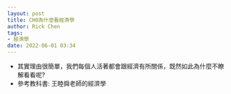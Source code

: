 ```yaml
---
layout: post
title: CH0為什麼看經濟學
author: Rick Chen
tags:
- 經濟學
date: 2022-06-01 03:34 
---
```

* 其實理由很簡單，我們每個人活著都會跟經濟有所關係，既然如此為什麼不瞭解看看呢?
* 參考教科書: 王睦舜老師的經濟學
